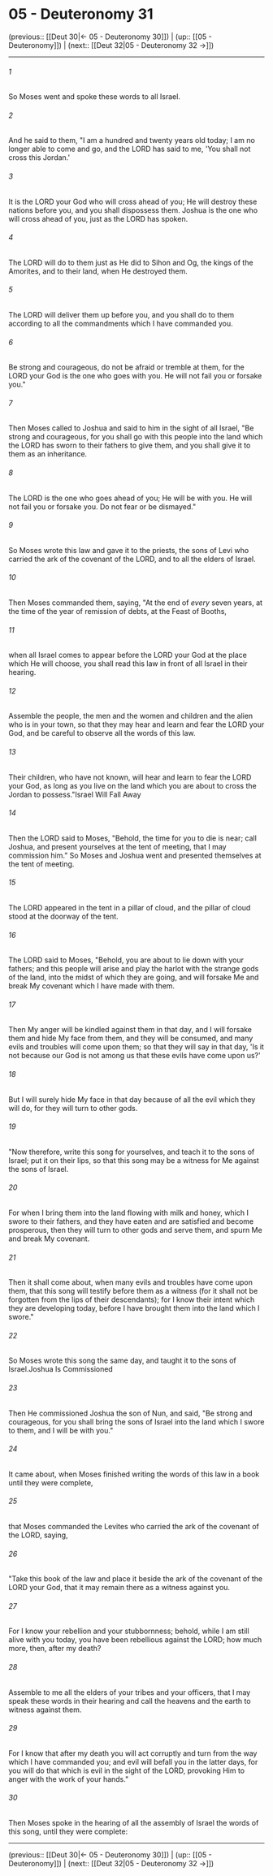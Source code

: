 # 05 - Deuteronomy 31

(previous:: [[Deut 30|← 05 - Deuteronomy 30]]) | (up:: [[05 - Deuteronomy]]) | (next:: [[Deut 32|05 - Deuteronomy 32 →]])

***


###### 1 
So Moses went and spoke these words to all Israel. 

###### 2 
And he said to them, "I am a hundred and twenty years old today; I am no longer able to come and go, and the LORD has said to me, 'You shall not cross this Jordan.' 

###### 3 
It is the LORD your God who will cross ahead of you; He will destroy these nations before you, and you shall dispossess them. Joshua is the one who will cross ahead of you, just as the LORD has spoken. 

###### 4 
The LORD will do to them just as He did to Sihon and Og, the kings of the Amorites, and to their land, when He destroyed them. 

###### 5 
The LORD will deliver them up before you, and you shall do to them according to all the commandments which I have commanded you. 

###### 6 
Be strong and courageous, do not be afraid or tremble at them, for the LORD your God is the one who goes with you. He will not fail you or forsake you." 

###### 7 
Then Moses called to Joshua and said to him in the sight of all Israel, "Be strong and courageous, for you shall go with this people into the land which the LORD has sworn to their fathers to give them, and you shall give it to them as an inheritance. 

###### 8 
The LORD is the one who goes ahead of you; He will be with you. He will not fail you or forsake you. Do not fear or be dismayed." 

###### 9 
So Moses wrote this law and gave it to the priests, the sons of Levi who carried the ark of the covenant of the LORD, and to all the elders of Israel. 

###### 10 
Then Moses commanded them, saying, "At the end of _every_ seven years, at the time of the year of remission of debts, at the Feast of Booths, 

###### 11 
when all Israel comes to appear before the LORD your God at the place which He will choose, you shall read this law in front of all Israel in their hearing. 

###### 12 
Assemble the people, the men and the women and children and the alien who is in your town, so that they may hear and learn and fear the LORD your God, and be careful to observe all the words of this law. 

###### 13 
Their children, who have not known, will hear and learn to fear the LORD your God, as long as you live on the land which you are about to cross the Jordan to possess."Israel Will Fall Away 

###### 14 
Then the LORD said to Moses, "Behold, the time for you to die is near; call Joshua, and present yourselves at the tent of meeting, that I may commission him." So Moses and Joshua went and presented themselves at the tent of meeting. 

###### 15 
The LORD appeared in the tent in a pillar of cloud, and the pillar of cloud stood at the doorway of the tent. 

###### 16 
The LORD said to Moses, "Behold, you are about to lie down with your fathers; and this people will arise and play the harlot with the strange gods of the land, into the midst of which they are going, and will forsake Me and break My covenant which I have made with them. 

###### 17 
Then My anger will be kindled against them in that day, and I will forsake them and hide My face from them, and they will be consumed, and many evils and troubles will come upon them; so that they will say in that day, 'Is it not because our God is not among us that these evils have come upon us?' 

###### 18 
But I will surely hide My face in that day because of all the evil which they will do, for they will turn to other gods. 

###### 19 
"Now therefore, write this song for yourselves, and teach it to the sons of Israel; put it on their lips, so that this song may be a witness for Me against the sons of Israel. 

###### 20 
For when I bring them into the land flowing with milk and honey, which I swore to their fathers, and they have eaten and are satisfied and become prosperous, then they will turn to other gods and serve them, and spurn Me and break My covenant. 

###### 21 
Then it shall come about, when many evils and troubles have come upon them, that this song will testify before them as a witness (for it shall not be forgotten from the lips of their descendants); for I know their intent which they are developing today, before I have brought them into the land which I swore." 

###### 22 
So Moses wrote this song the same day, and taught it to the sons of Israel.Joshua Is Commissioned 

###### 23 
Then He commissioned Joshua the son of Nun, and said, "Be strong and courageous, for you shall bring the sons of Israel into the land which I swore to them, and I will be with you." 

###### 24 
It came about, when Moses finished writing the words of this law in a book until they were complete, 

###### 25 
that Moses commanded the Levites who carried the ark of the covenant of the LORD, saying, 

###### 26 
"Take this book of the law and place it beside the ark of the covenant of the LORD your God, that it may remain there as a witness against you. 

###### 27 
For I know your rebellion and your stubbornness; behold, while I am still alive with you today, you have been rebellious against the LORD; how much more, then, after my death? 

###### 28 
Assemble to me all the elders of your tribes and your officers, that I may speak these words in their hearing and call the heavens and the earth to witness against them. 

###### 29 
For I know that after my death you will act corruptly and turn from the way which I have commanded you; and evil will befall you in the latter days, for you will do that which is evil in the sight of the LORD, provoking Him to anger with the work of your hands." 

###### 30 
Then Moses spoke in the hearing of all the assembly of Israel the words of this song, until they were complete:

***

(previous:: [[Deut 30|← 05 - Deuteronomy 30]]) | (up:: [[05 - Deuteronomy]]) | (next:: [[Deut 32|05 - Deuteronomy 32 →]])
